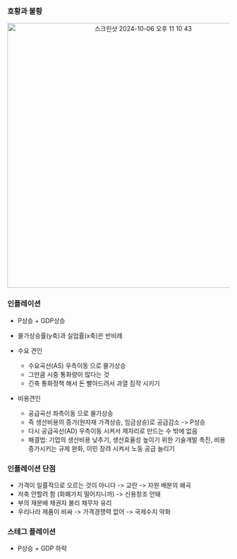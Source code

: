 ### 호황과 불황

<p align="center">
  <img width="600" alt="스크린샷 2024-10-06 오후 11 10 43" src="https://github.com/user-attachments/assets/ab7025a5-043f-48a3-a034-2e1edbd6dfb2">
</p>

### 인플레이션
* P상승 + GDP상승
* 물가상승률(y축)과 실업률(x축)은 반비례

* 수요 견인
  * 수요곡선(AS) 우측이동 으로 물가상승
  * 그만큼 시중 통화량이 많다는 것
  * 긴축 통화정책 해서 돈 빨아드려서 과열 짐작 시키기

* 비용견인
  * 공급곡선 좌측이동 으로 물가상승
  * 즉 생산비용의 증가(원자재 가격상승, 임금상승)로 공급감소 -> P상승
  * 다시 공급곡선(AD) 우측이동 시켜서 제자리로 만드는 수 밖에 없음
  * 해결법: 기업의 생산비용 낮추기, 생산효율성 높이기 위한 기술개발 촉진, 비용증가시키는 규제 완화, 이민 장려 시켜서 노동 공급 늘리기

### 인플레이션 단점
* 가격이 일률적으로 오르는 것이 아니다 -> 교란 -> 자원 배분의 왜곡
* 저축 안할려 함 (화폐가치 떨어지니까) -> 신용창조 안돼
* 부의 재분배 채권자 불리 채무자 유리
* 우리나라 제품이 비싸 -> 가격경쟁력 없어 -> 국제수지 악화

### 스테그 플레이션
* P상승 + GDP 하락
